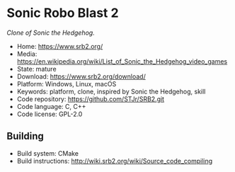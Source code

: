 # Sonic Robo Blast 2

_Clone of Sonic the Hedgehog._

- Home: https://www.srb2.org/
- Media: https://en.wikipedia.org/wiki/List_of_Sonic_the_Hedgehog_video_games
- State: mature
- Download: https://www.srb2.org/download/
- Platform: Windows, Linux, macOS
- Keywords: platform, clone, inspired by Sonic the Hedgehog, skill
- Code repository: https://github.com/STJr/SRB2.git
- Code language: C, C++
- Code license: GPL-2.0

## Building

- Build system: CMake
- Build instructions: http://wiki.srb2.org/wiki/Source_code_compiling
